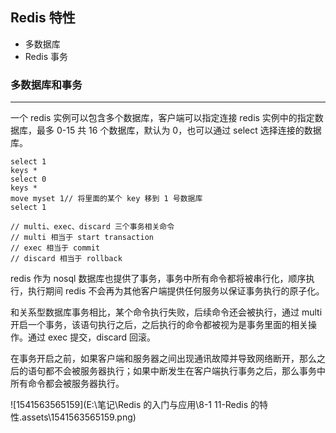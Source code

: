 ## Redis 特性



- 多数据库
- Redis 事务



### 多数据库和事务

---

一个 redis 实例可以包含多个数据库，客户端可以指定连接 redis 实例中的指定数据库，最多 0-15 共 16 个数据库，默认为 0，也可以通过 select 选择连接的数据库。

```
select 1
keys *
select 0
keys *
move myset 1// 将里面的某个 key 移到 1 号数据库
select 1

// multi、exec、discard 三个事务相关命令
// multi 相当于 start transaction
// exec 相当于 commit
// discard 相当于 rollback

```

redis 作为 nosql 数据库也提供了事务，事务中所有命令都将被串行化，顺序执行，执行期间 redis 不会再为其他客户端提供任何服务以保证事务执行的原子化。

和关系型数据库事务相比，某个命令执行失败，后续命令还会被执行，通过 multi  开启一个事务，该语句执行之后，之后执行的命令都被视为是事务里面的相关操作。通过 exec 提交，discard 回滚。

在事务开启之前，如果客户端和服务器之间出现通讯故障并导致网络断开，那么之后的语句都不会被服务器执行；如果中断发生在客户端执行事务之后，那么事务中所有命令都会被服务器执行。

![1541563565159](E:\笔记\Redis 的入门与应用\8-1 11-Redis 的特性.assets\1541563565159.png)





